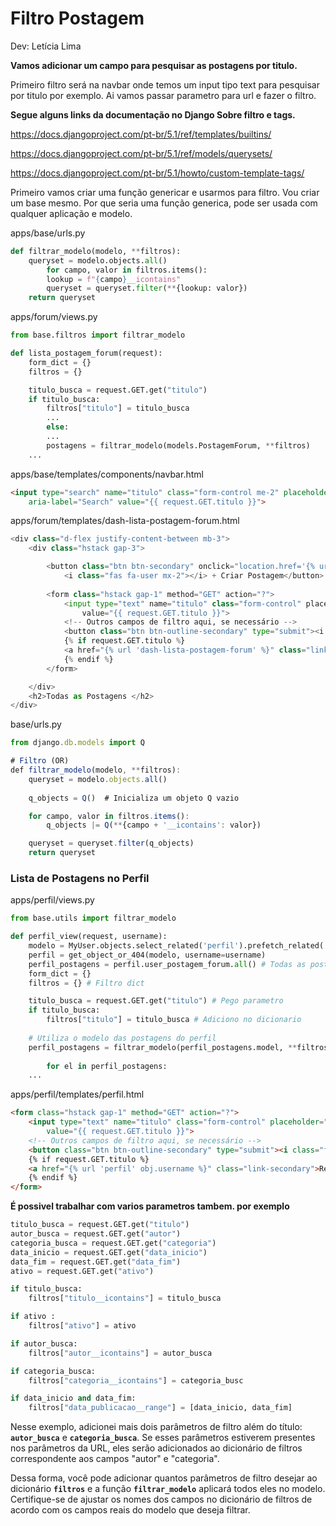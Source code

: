 # **Filtro Postagem**

Dev: Letícia Lima 

**Vamos adicionar um campo para pesquisar as postagens por titulo.**

Primeiro filtro será na navbar onde temos um input tipo text para pesquisar por titulo por exemplo. Ai vamos passar parametro para url e fazer o filtro.

**Segue alguns links da documentação no Django Sobre filtro e tags.**

https://docs.djangoproject.com/pt-br/5.1/ref/templates/builtins/

https://docs.djangoproject.com/pt-br/5.1/ref/models/querysets/

https://docs.djangoproject.com/pt-br/5.1/howto/custom-template-tags/

Primeiro vamos criar uma função genericar e usarmos para filtro. Vou criar um base mesmo. Por que seria uma função generica, pode ser usada com qualquer aplicação e modelo. 

apps/base/urls.py

```python
def filtrar_modelo(modelo, **filtros):
    queryset = modelo.objects.all()
        for campo, valor in filtros.items():
        lookup = f"{campo}__icontains"
        queryset = queryset.filter(**{lookup: valor})
    return queryset
```

apps/forum/views.py

```python
from base.filtros import filtrar_modelo

def lista_postagem_forum(request):
    form_dict = {}
    filtros = {}

    titulo_busca = request.GET.get("titulo")
    if titulo_busca:
        filtros["titulo"] = titulo_busca
        ...
        else:
        ...
        postagens = filtrar_modelo(models.PostagemForum, **filtros)
    ...
```

apps/base/templates/components/navbar.html

```html
<input type="search" name="titulo" class="form-control me-2" placeholder="Buscar por título" 
    aria-label="Search" value="{{ request.GET.titulo }}">
```

apps/forum/templates/dash-lista-postagem-forum.html

```python
<div class="d-flex justify-content-between mb-3">
    <div class="hstack gap-3">

        <button class="btn btn-secondary" onclick="location.href='{% url 'criar-postagem-forum' %}'">
            <i class="fas fa-user mx-2"></i> + Criar Postagem</button>
        
        <form class="hstack gap-1" method="GET" action="?">
            <input type="text" name="titulo" class="form-control" placeholder="Buscar por título" 
                value="{{ request.GET.titulo }}">
            <!-- Outros campos de filtro aqui, se necessário -->
            <button class="btn btn-outline-secondary" type="submit"><i class="fas fa-search"></i></button>
            {% if request.GET.titulo %}
            <a href="{% url 'dash-lista-postagem-forum' %}" class="link-secondary">Resetar</a>
            {% endif %}
        </form>

    </div> 
    <h2>Todas as Postagens </h2>
</div>
```

base/urls.py

```jsx
from django.db.models import Q

# Filtro (OR)
def filtrar_modelo(modelo, **filtros):
    queryset = modelo.objects.all()
    
    q_objects = Q()  # Inicializa um objeto Q vazio

    for campo, valor in filtros.items():
        q_objects |= Q(**{campo + '__icontains': valor})

    queryset = queryset.filter(q_objects)
    return queryset
```

### Lista de Postagens no Perfil

apps/perfil/views.py 

```python
from base.utils import filtrar_modelo

def perfil_view(request, username):
    modelo = MyUser.objects.select_related('perfil').prefetch_related('user_postagem_forum')
    perfil = get_object_or_404(modelo, username=username)
    perfil_postagens = perfil.user_postagem_forum.all() # Todas as postagens relacionadas com perfil
    form_dict = {}
    filtros = {} # Filtro dict

    titulo_busca = request.GET.get("titulo") # Pego parametro
    if titulo_busca:
        filtros["titulo"] = titulo_busca # Adiciono no dicionario
        
    # Utiliza o modelo das postagens do perfil
    perfil_postagens = filtrar_modelo(perfil_postagens.model, **filtros) # Faz o filtro
        
        for el in perfil_postagens:
    ...
```

apps/perfil/templates/perfil.html

```html
<form class="hstack gap-1" method="GET" action="?">
    <input type="text" name="titulo" class="form-control" placeholder="Buscar por título" 
        value="{{ request.GET.titulo }}">
    <!-- Outros campos de filtro aqui, se necessário -->
    <button class="btn btn-outline-secondary" type="submit"><i class="fas fa-search"></i></button>
    {% if request.GET.titulo %}
    <a href="{% url 'perfil' obj.username %}" class="link-secondary">Resetar</a>
    {% endif %}
</form>
```

**É possivel trabalhar com varios parametros tambem. por exemplo** 

```python
titulo_busca = request.GET.get("titulo")
autor_busca = request.GET.get("autor")
categoria_busca = request.GET.get("categoria")
data_inicio = request.GET.get("data_inicio")
data_fim = request.GET.get("data_fim")
ativo = request.GET.get("ativo")

if titulo_busca:
    filtros["titulo__icontains"] = titulo_busca

if ativo :
    filtros["ativo"] = ativo

if autor_busca:
    filtros["autor__icontains"] = autor_busca

if categoria_busca:
    filtros["categoria__icontains"] = categoria_busc

if data_inicio and data_fim:
    filtros["data_publicacao__range"] = [data_inicio, data_fim]
```

Nesse exemplo, adicionei mais dois parâmetros de filtro além do título: **`autor_busca`** e **`categoria_busca`**. Se esses parâmetros estiverem presentes nos parâmetros da URL, eles serão adicionados ao dicionário de filtros correspondente aos campos "autor" e "categoria".

Dessa forma, você pode adicionar quantos parâmetros de filtro desejar ao dicionário **`filtros`** e a função **`filtrar_modelo`** aplicará todos eles no modelo. Certifique-se de ajustar os nomes dos campos no dicionário de filtros de acordo com os campos reais do modelo que deseja filtrar.